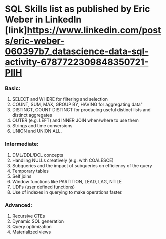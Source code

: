 # SQL Skills list as published by Eric Weber in LinkedIn [link]https://www.linkedin.com/posts/eric-weber-060397b7_datascience-data-sql-activity-6787722309848350721-PlIH

### Basic:
1. SELECT and WHERE for filtering and selection
2. COUNT, SUM, MAX, GROUP BY, HAVING for aggregating data"
3. DISTINCT, COUNT DISTINCT for producing useful distinct lists and distinct aggregates
4. OUTER (e.g. LEFT) and INNER JOIN when/where to use them
5. Strings and time conversions
6. UNION and UNION ALL.

### Intermediate:
1. DML/DDL/DCL concepts
2. Handling NULLs creatively (e.g. with COALESCE)
3. Subqueries and the impact of subqueries on efficiency of the query
4. Temporary tables
5. Self joins
6. Window functions like PARTITION, LEAD, LAG, NTILE
7. UDFs (user defined functions)
8. Use of indexes in querying to make operations faster.

### Advanced:
1. Recursive CTEs
2. Dynamic SQL generation
3. Query optimization
4. Materialized views

